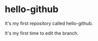 # hello-github
It's my first repository called hello-github.

It's my first time to edit the branch.
